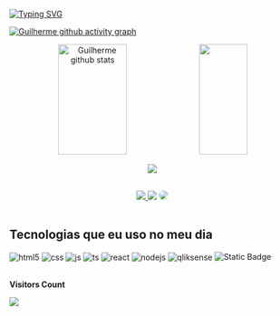 [![Typing SVG](https://readme-typing-svg.herokuapp.com/?color=c9d1d9&size=35&center=true&vCenter=true&width=1000&lines=HELLO,+My+name+is+Guilherme;I'm+from+Brazil;Studying+Information+Systems;Be+Welcome!+:%29)](https://git.io/typing-svg)  


[![Guilherme github activity graph](https://github-readme-activity-graph.vercel.app/graph?username=GuilhermeLopesCardoso&bg_color=121212&color=ffffff&line=0a74ff&point=a8d9ff&area=true&hide_border=true)](https://github.com/ashutosh00710/github-readme-activity-graph)

<div align="center">  
  <img width="49%" height="195px" src="https://github-readme-stats.vercel.app/api?username=GuilhermeLopesCardoso&show_icons=true&count_private=true&hide_border=true&title_color=00BFFF&icon_color=00FFFF&text_color=c9d1d9&bg_color=0d1117" alt="Guilherme github stats" /> 
  <img width="41%" height="195px" src="https://github-readme-stats.vercel.app/api/top-langs/?username=GuilhermeLopesCardoso&layout=compact&hide_border=true&title_color=00BFFF&text_color=c9d1d9&bg_color=0d1117" />
</div> 
<p align="center">
  <img src="https://github-profile-trophy.vercel.app/?username=abnerlucasm&theme=nord&row=2&no-bg=true&column=3&margin-w=15&margin-h=15" />
</p>
</br>
<div align="center"> 
<a href="https://instagram.com/abnerlucasm" target="_blank"><img src="https://img.shields.io/badge/-Instagram-%23E4405F?style=for-the-badge&logo=instagram&logoColor=white"</a>
<a href = "mailto:cmp.1a.abnerlucas.m@gmail.com"> <img src="https://img.shields.io/badge/-Gmail-%23333?style=for-the-badge&logo=gmail&logoColor=white" target="_blank"></a>
<a href="https://www.linkedin.com/in/guilherme-lopes-cardoso-999260209/" target="_blank"><img src="https://img.shields.io/badge/-LinkedIn-%230077B5?style=for-the-badge&logo=linkedin&logoColor=white" style="border-radius: 30px" target="_blank"></a> 
 </div>
 <br>

## Tecnologias que eu uso no meu dia

<div style="display: inline_block">
  <img align="center" alt="html5" src="https://img.shields.io/badge/postgresql-4169e1?style=for-the-badge&logo=postgresql&logoColor=white" />
  <img align="center" alt="css" src="https://img.shields.io/badge/Java-ED8B00?style=for-the-badge&logo=openjdk&logoColor=white" />
  <img align="center" alt="js" src="https://img.shields.io/badge/JavaScript-F7DF1E?style=for-the-badge&logo=javascript&logoColor=black" />
  <img align="center" alt="ts" src="https://img.shields.io/badge/TypeScript-007ACC?style=for-the-badge&logo=typescript&logoColor=white" />
  <img align="center" alt="react" src="https://img.shields.io/badge/React-20232A?style=for-the-badge&logo=react&logoColor=61DAFB" />
  <img align="center" alt="nodejs" src="https://img.shields.io/badge/Node.js-43853D?style=for-the-badge&logo=node.js&logoColor=white" />
  <img align="center" alt="qliksense" src="https://img.shields.io/badge/:badgeContent?style=flat&link=https%3A%2F%2Fupload.wikimedia.org%2Fwikipedia%2Fcommons%2Fthumb%2F3%2F32%2FQlik_Logo.svg%2F2560px-Qlik_Logo.svg.png">
  <img alt="Static Badge" src="https://img.shields.io/badge/:badgeContent?style=flat-square&link=https%3A%2F%2Fupload.wikimedia.org%2Fwikipedia%2Fcommons%2Fthumb%2F3%2F32%2FQlik_Logo.svg%2F2560px-Qlik_Logo.svg.png">


</div>

<div align="left">
<br><p align="left"><b>Visitors Count</b></p>  
<p align="center"><img align="left" src="https://profile-counter.glitch.me/{GuilhermeLopesCardoso}/count.svg" /></p> 
<br>
</div>


<!--
<div style="display: inline_block">
  <img align="center" alt="html5" src="https://img.shields.io/badge/HTML5-E34F26?style=for-the-badge&logo=html5&logoColor=white" />
  <img align="center" alt="css" src="https://img.shields.io/badge/CSS3-1572B6?style=for-the-badge&logo=css3&logoColor=white" />
  <img align="center" alt="js" src="https://img.shields.io/badge/JavaScript-F7DF1E?style=for-the-badge&logo=javascript&logoColor=black" />
  <img align="center" alt="ts" src="https://img.shields.io/badge/TypeScript-007ACC?style=for-the-badge&logo=typescript&logoColor=white" />
  <img align="center" alt="react" src="https://img.shields.io/badge/React-20232A?style=for-the-badge&logo=react&logoColor=61DAFB" />
  <img align="center" alt="nodejs" src="https://img.shields.io/badge/Node.js-43853D?style=for-the-badge&logo=node.js&logoColor=white" />
</div><br/>

-->

<!--
**GuilhermeLopesCardoso/GuilhermeLopesCardoso** is a ✨ _special_ ✨ repository because its `README.md` (this file) appears on your GitHub profile.

Here are some ideas to get you started:

- 🔭 I’m currently working on ...
- 🌱 I’m currently learning ...
- 👯 I’m looking to collaborate on ...
- 🤔 I’m looking for help with ...
- 💬 Ask me about ...
- 📫 How to reach me: ...
- 😄 Pronouns: ...
- ⚡ Fun fact: ...
-->
